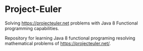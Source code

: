 # Project-Euler
Solving https://projecteuler.net problems with Java 8 Functional programming capabilities.

Repository for learning Java 8 functional programing resolving mathematical problems of https://projecteuler.net/.

